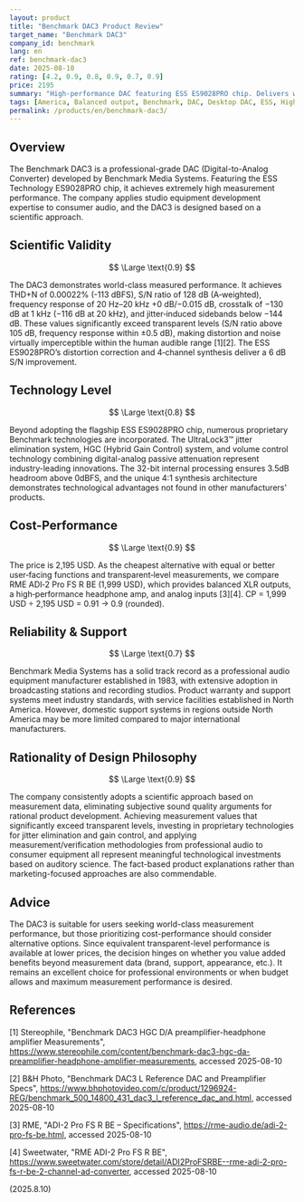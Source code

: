 ```yaml
---
layout: product
title: "Benchmark DAC3 Product Review"
target_name: "Benchmark DAC3"
company_id: benchmark
lang: en
ref: benchmark-dac3
date: 2025-08-10
rating: [4.2, 0.9, 0.8, 0.9, 0.7, 0.9]
price: 2195
summary: "High-performance DAC featuring ESS ES9028PRO chip. Delivers world-class measurements with strong price competitiveness among equivalents"
tags: [America, Balanced output, Benchmark, DAC, Desktop DAC, ESS, High-end, Pro Audio]
permalink: /products/en/benchmark-dac3/
---
```

## Overview

The Benchmark DAC3 is a professional-grade DAC (Digital-to-Analog Converter) developed by Benchmark Media Systems. Featuring the ESS Technology ES9028PRO chip, it achieves extremely high measurement performance. The company applies studio equipment development expertise to consumer audio, and the DAC3 is designed based on a scientific approach.

## Scientific Validity

$$ \Large \text{0.9} $$

The DAC3 demonstrates world-class measured performance. It achieves THD+N of 0.00022% (-113 dBFS), S/N ratio of 128 dB (A‑weighted), frequency response of 20 Hz–20 kHz +0 dB/−0.015 dB, crosstalk of −130 dB at 1 kHz (−116 dB at 20 kHz), and jitter‑induced sidebands below −144 dB. These values significantly exceed transparent levels (S/N ratio above 105 dB, frequency response within ±0.5 dB), making distortion and noise virtually imperceptible within the human audible range [1][2]. The ESS ES9028PRO’s distortion correction and 4‑channel synthesis deliver a 6 dB S/N improvement.

## Technology Level

$$ \Large \text{0.8} $$

Beyond adopting the flagship ESS ES9028PRO chip, numerous proprietary Benchmark technologies are incorporated. The UltraLock3™ jitter elimination system, HGC (Hybrid Gain Control) system, and volume control technology combining digital-analog passive attenuation represent industry-leading innovations. The 32-bit internal processing ensures 3.5dB headroom above 0dBFS, and the unique 4:1 synthesis architecture demonstrates technological advantages not found in other manufacturers' products.

## Cost-Performance

$$ \Large \text{0.9} $$

The price is 2,195 USD. As the cheapest alternative with equal or better user‑facing functions and transparent‑level measurements, we compare RME ADI‑2 Pro FS R BE (1,999 USD), which provides balanced XLR outputs, a high‑performance headphone amp, and analog inputs [3][4]. CP = 1,999 USD ÷ 2,195 USD = 0.91 → 0.9 (rounded).

## Reliability & Support

$$ \Large \text{0.7} $$

Benchmark Media Systems has a solid track record as a professional audio equipment manufacturer established in 1983, with extensive adoption in broadcasting stations and recording studios. Product warranty and support systems meet industry standards, with service facilities established in North America. However, domestic support systems in regions outside North America may be more limited compared to major international manufacturers.

## Rationality of Design Philosophy

$$ \Large \text{0.9} $$

The company consistently adopts a scientific approach based on measurement data, eliminating subjective sound quality arguments for rational product development. Achieving measurement values that significantly exceed transparent levels, investing in proprietary technologies for jitter elimination and gain control, and applying measurement/verification methodologies from professional audio to consumer equipment all represent meaningful technological investments based on auditory science. The fact-based product explanations rather than marketing-focused approaches are also commendable.

## Advice

The DAC3 is suitable for users seeking world-class measurement performance, but those prioritizing cost-performance should consider alternative options. Since equivalent transparent-level performance is available at lower prices, the decision hinges on whether you value added benefits beyond measurement data (brand, support, appearance, etc.). It remains an excellent choice for professional environments or when budget allows and maximum measurement performance is desired.

## References

[1] Stereophile, "Benchmark DAC3 HGC D/A preamplifier-headphone amplifier Measurements", https://www.stereophile.com/content/benchmark-dac3-hgc-da-preamplifier-headphone-amplifier-measurements, accessed 2025-08-10

[2] B&H Photo, "Benchmark DAC3 L Reference DAC and Preamplifier Specs", https://www.bhphotovideo.com/c/product/1296924-REG/benchmark_500_14800_431_dac3_l_reference_dac_and.html, accessed 2025-08-10

[3] RME, "ADI-2 Pro FS R BE – Specifications", https://rme-audio.de/adi-2-pro-fs-be.html, accessed 2025-08-10

[4] Sweetwater, "RME ADI-2 Pro FS R BE", https://www.sweetwater.com/store/detail/ADI2ProFSRBE--rme-adi-2-pro-fs-r-be-2-channel-ad-converter, accessed 2025-08-10

(2025.8.10)